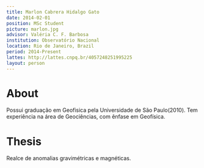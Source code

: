 ```yaml
---
title: Marlon Cabrera Hidalgo Gato
date: 2014-02-01
position: MSc Student
picture: marlon.jpg
advisor: Valéria C. F. Barbosa
institution: Observatório Nacional
location: Rio de Janeiro, Brazil
period: 2014-Present
lattes: http://lattes.cnpq.br/4057248251995225
layout: person
---
```


# About

Possui graduação em Geofisica pela Universidade de São Paulo(2010). Tem
experiência na área de Geociências, com ênfase em Geofísica.

# Thesis

Realce de anomalias gravimétricas e magnéticas.
